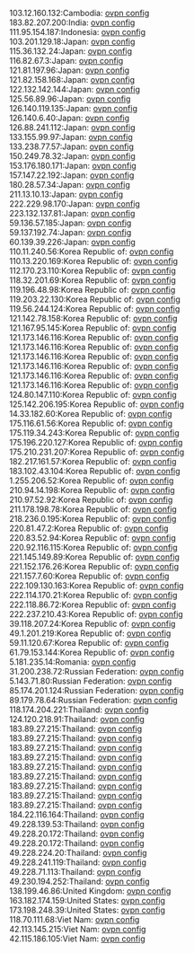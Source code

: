 103.12.160.132:Cambodia: [ovpn config](vpn/103_12_160_132.ovpn)  
183.82.207.200:India: [ovpn config](vpn/183_82_207_200.ovpn)  
111.95.154.187:Indonesia: [ovpn config](vpn/111_95_154_187.ovpn)  
103.201.129.18:Japan: [ovpn config](vpn/103_201_129_18.ovpn)  
115.36.132.24:Japan: [ovpn config](vpn/115_36_132_24.ovpn)  
116.82.67.3:Japan: [ovpn config](vpn/116_82_67_3.ovpn)  
121.81.197.96:Japan: [ovpn config](vpn/121_81_197_96.ovpn)  
121.82.158.168:Japan: [ovpn config](vpn/121_82_158_168.ovpn)  
122.132.142.144:Japan: [ovpn config](vpn/122_132_142_144.ovpn)  
125.56.89.96:Japan: [ovpn config](vpn/125_56_89_96.ovpn)  
126.140.119.135:Japan: [ovpn config](vpn/126_140_119_135.ovpn)  
126.140.6.40:Japan: [ovpn config](vpn/126_140_6_40.ovpn)  
126.88.241.112:Japan: [ovpn config](vpn/126_88_241_112.ovpn)  
133.155.99.97:Japan: [ovpn config](vpn/133_155_99_97.ovpn)  
133.238.77.57:Japan: [ovpn config](vpn/133_238_77_57.ovpn)  
150.249.78.32:Japan: [ovpn config](vpn/150_249_78_32.ovpn)  
153.176.180.171:Japan: [ovpn config](vpn/153_176_180_171.ovpn)  
157.147.22.192:Japan: [ovpn config](vpn/157_147_22_192.ovpn)  
180.28.57.34:Japan: [ovpn config](vpn/180_28_57_34.ovpn)  
211.13.10.13:Japan: [ovpn config](vpn/211_13_10_13.ovpn)  
222.229.98.170:Japan: [ovpn config](vpn/222_229_98_170.ovpn)  
223.132.137.81:Japan: [ovpn config](vpn/223_132_137_81.ovpn)  
59.136.57.185:Japan: [ovpn config](vpn/59_136_57_185.ovpn)  
59.137.192.74:Japan: [ovpn config](vpn/59_137_192_74.ovpn)  
60.139.39.226:Japan: [ovpn config](vpn/60_139_39_226.ovpn)  
110.11.240.56:Korea Republic of: [ovpn config](vpn/110_11_240_56.ovpn)  
110.13.220.169:Korea Republic of: [ovpn config](vpn/110_13_220_169.ovpn)  
112.170.23.110:Korea Republic of: [ovpn config](vpn/112_170_23_110.ovpn)  
118.32.201.69:Korea Republic of: [ovpn config](vpn/118_32_201_69.ovpn)  
119.196.48.98:Korea Republic of: [ovpn config](vpn/119_196_48_98.ovpn)  
119.203.22.130:Korea Republic of: [ovpn config](vpn/119_203_22_130.ovpn)  
119.56.244.124:Korea Republic of: [ovpn config](vpn/119_56_244_124.ovpn)  
121.142.78.158:Korea Republic of: [ovpn config](vpn/121_142_78_158.ovpn)  
121.167.95.145:Korea Republic of: [ovpn config](vpn/121_167_95_145.ovpn)  
121.173.146.116:Korea Republic of: [ovpn config](vpn/121_173_146_116.ovpn)  
121.173.146.116:Korea Republic of: [ovpn config](vpn/121_173_146_116.ovpn)  
121.173.146.116:Korea Republic of: [ovpn config](vpn/121_173_146_116.ovpn)  
121.173.146.116:Korea Republic of: [ovpn config](vpn/121_173_146_116.ovpn)  
121.173.146.116:Korea Republic of: [ovpn config](vpn/121_173_146_116.ovpn)  
121.173.146.116:Korea Republic of: [ovpn config](vpn/121_173_146_116.ovpn)  
124.80.147.110:Korea Republic of: [ovpn config](vpn/124_80_147_110.ovpn)  
125.142.206.195:Korea Republic of: [ovpn config](vpn/125_142_206_195.ovpn)  
14.33.182.60:Korea Republic of: [ovpn config](vpn/14_33_182_60.ovpn)  
175.116.61.56:Korea Republic of: [ovpn config](vpn/175_116_61_56.ovpn)  
175.119.34.243:Korea Republic of: [ovpn config](vpn/175_119_34_243.ovpn)  
175.196.220.127:Korea Republic of: [ovpn config](vpn/175_196_220_127.ovpn)  
175.210.231.207:Korea Republic of: [ovpn config](vpn/175_210_231_207.ovpn)  
182.217.161.57:Korea Republic of: [ovpn config](vpn/182_217_161_57.ovpn)  
183.102.43.104:Korea Republic of: [ovpn config](vpn/183_102_43_104.ovpn)  
1.255.206.52:Korea Republic of: [ovpn config](vpn/1_255_206_52.ovpn)  
210.94.14.198:Korea Republic of: [ovpn config](vpn/210_94_14_198.ovpn)  
210.97.52.92:Korea Republic of: [ovpn config](vpn/210_97_52_92.ovpn)  
211.178.198.78:Korea Republic of: [ovpn config](vpn/211_178_198_78.ovpn)  
218.236.0.195:Korea Republic of: [ovpn config](vpn/218_236_0_195.ovpn)  
220.81.47.2:Korea Republic of: [ovpn config](vpn/220_81_47_2.ovpn)  
220.83.52.94:Korea Republic of: [ovpn config](vpn/220_83_52_94.ovpn)  
220.92.116.115:Korea Republic of: [ovpn config](vpn/220_92_116_115.ovpn)  
221.145.149.89:Korea Republic of: [ovpn config](vpn/221_145_149_89.ovpn)  
221.152.176.26:Korea Republic of: [ovpn config](vpn/221_152_176_26.ovpn)  
221.157.7.60:Korea Republic of: [ovpn config](vpn/221_157_7_60.ovpn)  
222.109.130.163:Korea Republic of: [ovpn config](vpn/222_109_130_163.ovpn)  
222.114.170.21:Korea Republic of: [ovpn config](vpn/222_114_170_21.ovpn)  
222.118.86.72:Korea Republic of: [ovpn config](vpn/222_118_86_72.ovpn)  
222.237.210.43:Korea Republic of: [ovpn config](vpn/222_237_210_43.ovpn)  
39.118.207.24:Korea Republic of: [ovpn config](vpn/39_118_207_24.ovpn)  
49.1.201.219:Korea Republic of: [ovpn config](vpn/49_1_201_219.ovpn)  
59.11.120.67:Korea Republic of: [ovpn config](vpn/59_11_120_67.ovpn)  
61.79.153.144:Korea Republic of: [ovpn config](vpn/61_79_153_144.ovpn)  
5.181.235.14:Romania: [ovpn config](vpn/5_181_235_14.ovpn)  
31.200.238.72:Russian Federation: [ovpn config](vpn/31_200_238_72.ovpn)  
5.143.71.80:Russian Federation: [ovpn config](vpn/5_143_71_80.ovpn)  
85.174.201.124:Russian Federation: [ovpn config](vpn/85_174_201_124.ovpn)  
89.179.78.64:Russian Federation: [ovpn config](vpn/89_179_78_64.ovpn)  
118.174.204.221:Thailand: [ovpn config](vpn/118_174_204_221.ovpn)  
124.120.218.91:Thailand: [ovpn config](vpn/124_120_218_91.ovpn)  
183.89.27.215:Thailand: [ovpn config](vpn/183_89_27_215.ovpn)  
183.89.27.215:Thailand: [ovpn config](vpn/183_89_27_215.ovpn)  
183.89.27.215:Thailand: [ovpn config](vpn/183_89_27_215.ovpn)  
183.89.27.215:Thailand: [ovpn config](vpn/183_89_27_215.ovpn)  
183.89.27.215:Thailand: [ovpn config](vpn/183_89_27_215.ovpn)  
183.89.27.215:Thailand: [ovpn config](vpn/183_89_27_215.ovpn)  
183.89.27.215:Thailand: [ovpn config](vpn/183_89_27_215.ovpn)  
183.89.27.215:Thailand: [ovpn config](vpn/183_89_27_215.ovpn)  
183.89.27.215:Thailand: [ovpn config](vpn/183_89_27_215.ovpn)  
184.22.116.164:Thailand: [ovpn config](vpn/184_22_116_164.ovpn)  
49.228.139.53:Thailand: [ovpn config](vpn/49_228_139_53.ovpn)  
49.228.20.172:Thailand: [ovpn config](vpn/49_228_20_172.ovpn)  
49.228.20.172:Thailand: [ovpn config](vpn/49_228_20_172.ovpn)  
49.228.224.20:Thailand: [ovpn config](vpn/49_228_224_20.ovpn)  
49.228.241.119:Thailand: [ovpn config](vpn/49_228_241_119.ovpn)  
49.228.71.113:Thailand: [ovpn config](vpn/49_228_71_113.ovpn)  
49.230.194.252:Thailand: [ovpn config](vpn/49_230_194_252.ovpn)  
138.199.46.86:United Kingdom: [ovpn config](vpn/138_199_46_86.ovpn)  
163.182.174.159:United States: [ovpn config](vpn/163_182_174_159.ovpn)  
173.198.248.39:United States: [ovpn config](vpn/173_198_248_39.ovpn)  
118.70.111.68:Viet Nam: [ovpn config](vpn/118_70_111_68.ovpn)  
42.113.145.215:Viet Nam: [ovpn config](vpn/42_113_145_215.ovpn)  
42.115.186.105:Viet Nam: [ovpn config](vpn/42_115_186_105.ovpn)  
